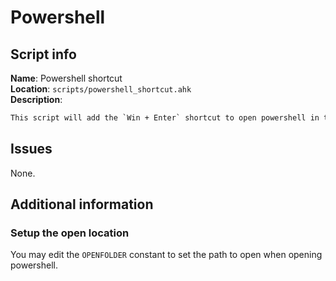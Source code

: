 # Powershell

## Script info

**Name**: Powershell shortcut\
**Location**: `scripts/powershell_shortcut.ahk`\
**Description**:
```txt
This script will add the `Win + Enter` shortcut to open powershell in the configured location (please change it).
```

## Issues

None.

## Additional information

### Setup the open location

You may edit the `OPENFOLDER` constant to set the path to open when opening powershell.
